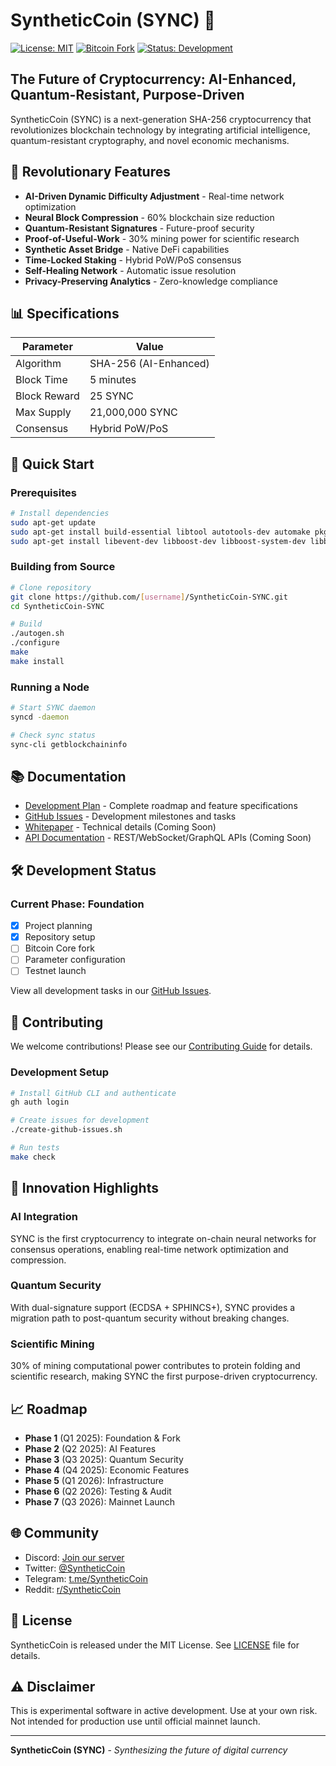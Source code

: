 # SyntheticCoin (SYNC) 🚀

[![License: MIT](https://img.shields.io/badge/License-MIT-yellow.svg)](https://opensource.org/licenses/MIT)
[![Bitcoin Fork](https://img.shields.io/badge/Fork-Bitcoin-orange.svg)](https://github.com/bitcoin/bitcoin)
[![Status: Development](https://img.shields.io/badge/Status-Development-blue.svg)]()

## The Future of Cryptocurrency: AI-Enhanced, Quantum-Resistant, Purpose-Driven

SyntheticCoin (SYNC) is a next-generation SHA-256 cryptocurrency that revolutionizes blockchain technology by integrating artificial intelligence, quantum-resistant cryptography, and novel economic mechanisms.

## 🌟 Revolutionary Features

- **AI-Driven Dynamic Difficulty Adjustment** - Real-time network optimization
- **Neural Block Compression** - 60% blockchain size reduction
- **Quantum-Resistant Signatures** - Future-proof security
- **Proof-of-Useful-Work** - 30% mining power for scientific research
- **Synthetic Asset Bridge** - Native DeFi capabilities
- **Time-Locked Staking** - Hybrid PoW/PoS consensus
- **Self-Healing Network** - Automatic issue resolution
- **Privacy-Preserving Analytics** - Zero-knowledge compliance

## 📊 Specifications

| Parameter | Value |
|-----------|-------|
| Algorithm | SHA-256 (AI-Enhanced) |
| Block Time | 5 minutes |
| Block Reward | 25 SYNC |
| Max Supply | 21,000,000 SYNC |
| Consensus | Hybrid PoW/PoS |

## 🚀 Quick Start

### Prerequisites
```bash
# Install dependencies
sudo apt-get update
sudo apt-get install build-essential libtool autotools-dev automake pkg-config bsdmainutils python3
sudo apt-get install libevent-dev libboost-dev libboost-system-dev libboost-filesystem-dev libboost-test-dev
```

### Building from Source
```bash
# Clone repository
git clone https://github.com/[username]/SyntheticCoin-SYNC.git
cd SyntheticCoin-SYNC

# Build
./autogen.sh
./configure
make
make install
```

### Running a Node
```bash
# Start SYNC daemon
syncd -daemon

# Check sync status
sync-cli getblockchaininfo
```

## 📚 Documentation

- [Development Plan](plan.md) - Complete roadmap and feature specifications
- [GitHub Issues](github-issues.md) - Development milestones and tasks
- [Whitepaper](docs/whitepaper.pdf) - Technical details (Coming Soon)
- [API Documentation](docs/api.md) - REST/WebSocket/GraphQL APIs (Coming Soon)

## 🛠️ Development Status

### Current Phase: Foundation
- [x] Project planning
- [x] Repository setup
- [ ] Bitcoin Core fork
- [ ] Parameter configuration
- [ ] Testnet launch

View all development tasks in our [GitHub Issues](https://github.com/[username]/SyntheticCoin-SYNC/issues).

## 🤝 Contributing

We welcome contributions! Please see our [Contributing Guide](CONTRIBUTING.md) for details.

### Development Setup
```bash
# Install GitHub CLI and authenticate
gh auth login

# Create issues for development
./create-github-issues.sh

# Run tests
make check
```

## 🔬 Innovation Highlights

### AI Integration
SYNC is the first cryptocurrency to integrate on-chain neural networks for consensus operations, enabling real-time network optimization and compression.

### Quantum Security
With dual-signature support (ECDSA + SPHINCS+), SYNC provides a migration path to post-quantum security without breaking changes.

### Scientific Mining
30% of mining computational power contributes to protein folding and scientific research, making SYNC the first purpose-driven cryptocurrency.

## 📈 Roadmap

- **Phase 1** (Q1 2025): Foundation & Fork
- **Phase 2** (Q2 2025): AI Features
- **Phase 3** (Q3 2025): Quantum Security
- **Phase 4** (Q4 2025): Economic Features
- **Phase 5** (Q1 2026): Infrastructure
- **Phase 6** (Q2 2026): Testing & Audit
- **Phase 7** (Q3 2026): Mainnet Launch

## 🌐 Community

- Discord: [Join our server](https://discord.gg/syntheticcoin)
- Twitter: [@SyntheticCoin](https://twitter.com/SyntheticCoin)
- Telegram: [t.me/SyntheticCoin](https://t.me/SyntheticCoin)
- Reddit: [r/SyntheticCoin](https://reddit.com/r/SyntheticCoin)

## 📜 License

SyntheticCoin is released under the MIT License. See [LICENSE](LICENSE) file for details.

## ⚠️ Disclaimer

This is experimental software in active development. Use at your own risk. Not intended for production use until official mainnet launch.

---

**SyntheticCoin (SYNC)** - *Synthesizing the future of digital currency*
